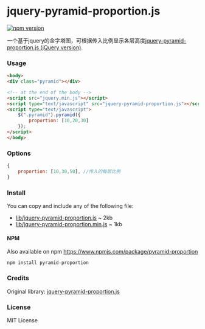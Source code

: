 # jquery-pyramid-proportion.js

[![npm version](https://badge.fury.io/js/pyramid-proportion.svg)](https://badge.fury.io/js/pyramid-proportion)

一个基于jquery的金字塔图，可根据传入比例显示各层高度[jquery-pyramid-proportion.js (jQuery version)](https://github.com/kwen8/jquery-pyramid-proportion.js).

### Usage

```html
<body>
<div class="pyramid"></div>

<!-- at the end of the body -->
<script src="jquery.min.js"></script>
<script type="text/javascript" src="jquery-pyramid-proportion.js"></script>
<script type="text/javascript">
    $(".pyramid").pyramid({
        proportion: [10,20,30]
    });
</script>
</body>
```

### Options
```js
{
    proportion: [10,30,50], //传入的每层比例
}
```

### Install
You can copy and include any of the following file:

* [lib/jquery-pyramid-proportion.js](https://raw.githubusercontent.com/micku7zu/vanilla-tilt.js/master/dist/vanilla-tilt.js) ~ 2kb
* [lib/jquery-pyramid-proportion.min.js](https://raw.githubusercontent.com/micku7zu/vanilla-tilt.js/master/dist/vanilla-tilt.min.js) ~ 1kb

#### NPM

Also available on npm https://www.npmjs.com/package/pyramid-proportion

```
npm install pyramid-proportion
```

### Credits

Original library: [jquery-pyramid-proportion.js](https://github.com/kwen8/pyramid-proportion)

### License

MIT License
